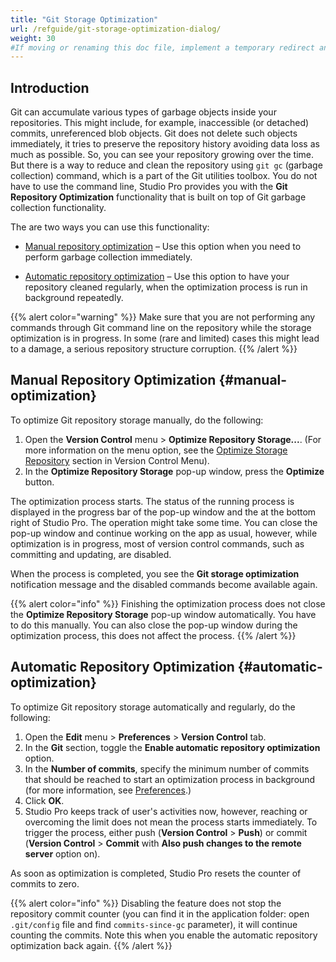 ```yaml
---
title: "Git Storage Optimization"
url: /refguide/git-storage-optimization-dialog/
weight: 30
#If moving or renaming this doc file, implement a temporary redirect and let the respective team know they should update the URL in the product. See Mapping to Products for more details.
---
```


## Introduction

Git can accumulate various types of garbage objects inside your repositories. This might include, for example, inaccessible (or detached) commits, unreferenced blob objects. Git does not delete such objects immediately, it tries to preserve the repository history avoiding data loss as much as possible. So, you can see your repository growing over the time. But there is a way to reduce and clean the repository using `git gc` (garbage collection) command, which is a part of the Git utilities toolbox. You do not have to use the command line, Studio Pro provides you with the **Git Repository Optimization** functionality that is built on top of Git garbage collection functionality.

The are two ways you can use this functionality:

* [Manual repository optimization](#manual-optimization) – Use this option when you need to perform garbage collection immediately. 

* [Automatic repository optimization](#automatic-optimization) – Use this option to have your repository cleaned regularly, when the optimization process is run in background repeatedly. 

{{% alert color="warning" %}}
Make sure that you are not performing any commands through Git command line on the repository while the storage optimization is in progress. In some (rare and limited) cases this might lead to a damage, a serious repository structure corruption.
{{% /alert %}}

## Manual Repository Optimization {#manual-optimization}

To optimize Git repository storage manually, do the following:

1. Open the **Version Control** menu > **Optimize Repository Storage...**. (For more information on the menu option, see the [Optimize Storage Repository](/refguide/version-control-menu/#optimize-storage) section in Version Control Menu).
2. In the **Optimize Repository Storage** pop-up window, press the **Optimize** button.

The optimization process starts. The status of the running process is displayed in the progress bar of the pop-up window and the at the bottom right of Studio Pro. The operation might take some time. You can close the pop-up window and continue working on the app as usual, however, while optimization is in progress, most of version control commands, such as committing and updating, are disabled. 

When the process is completed, you see the **Git storage optimization** notification message and the disabled commands become available again.  

{{% alert color="info" %}}
Finishing the optimization process does not close the **Optimize Repository Storage** pop-up window automatically. You have to do this manually. You can also close the pop-up window during the optimization process, this does not affect the process.
{{% /alert %}}

## Automatic Repository Optimization {#automatic-optimization}

To optimize Git repository storage automatically and regularly, do the following:

1. Open the **Edit** menu > **Preferences** > **Version Control** tab. 
2. In the **Git** section, toggle the **Enable automatic repository optimization** option.
3. In the **Number of commits**, specify the minimum number of commits that should be reached to start an optimization process in background (for more information, see [Preferences](/refguide/preferences-dialog/).)
4. Click **OK**.
5. Studio Pro keeps track of user's activities now, however, reaching or overcoming the limit does not mean the process starts immediately. To trigger the process, either push (**Version Control** > **Push**) or commit (**Version Control** > **Commit** with **Also push changes to the remote server** option on).

As soon as optimization is completed, Studio Pro resets the counter of commits to zero.

{{% alert color="info" %}}
Disabling the feature does not stop the repository commit counter (you can find it in the application folder: open `.git/config` file and find `commits-since-gc` parameter), it will continue counting the commits. Note this when you enable the automatic repository optimization back again.
{{% /alert %}}
